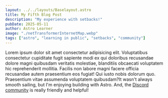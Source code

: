 ```yaml
---
layout: ../../layouts/Baselayout.astro
title: My Fifth Blog Post
description: "My experience with setbacks!"
pubDate: 2025-05-11
author: Astro Learner
image: "./netTransformerInternetMap.webp"
tags: ["astro", "learning in public", "setbacks", "community"]
---
```


Lorem ipsum dolor sit amet consectetur adipisicing elit. Voluptatibus consectetur cupiditate fugit sapiente modi ex qui doloribus recusandae dolore magni quibusdam veritatis molestiae, blanditiis obcaecati voluptatem hic reprehenderit mollitia. Facilis non labore magni facere officia recusandae autem praesentium eos fugiat! Qui iusto nobis dolorum quo. Praesentium vitae assumenda voluptatem quibusdam?It wasn't always smooth sailing, but I'm enjoying building with Astro. And, the [Discord community](https://astro.build/chat) is really friendly and helpful!
